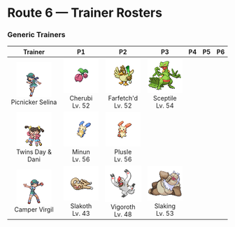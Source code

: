 # Route 6 — Trainer Rosters

### Generic Trainers

| Trainer | P1 | P2 | P3 | P4 | P5 | P6 |
|:-------:|:--:|:--:|:--:|:--:|:--:|:--:|
| ![Picnicker Selina](../../assets/trainers/picnicker.png "Picnicker Selina")<br>Picnicker Selina | ![Cherubi](../../assets/sprites/cherubi/front.gif "Cherubi: It evolves by sucking the energy out of the small ball where it had been storing nutrients.")<br>Cherubi<br>Lv. 52 | ![Farfetch'd](../../assets/sprites/farfetchd/front.gif "Farfetch'd: If it eats the plant stalk it carries as emergency rations, it runs off in search of a new stalk.")<br>Farfetch'd<br>Lv. 52 | ![Sceptile](../../assets/sprites/sceptile/front.gif "Sceptile: It agilely leaps about the jungle and uses the sharp leaves on its arms to strike its prey.")<br>Sceptile<br>Lv. 54 |
| ![Twins Day & Dani](../../assets/trainers/twins.png "Twins Day & Dani")<br>Twins Day & Dani | ![Minun](../../assets/sprites/minun/front.gif "Minun: Exposure to electricity from MINUN and PLUSLE promotes blood circulation and relaxes muscles.")<br>Minun<br>Lv. 56 | ![Plusle](../../assets/sprites/plusle/front.gif "Plusle: It absorbs electricity from telephone poles. It shorts out its body to create crackling noises.")<br>Plusle<br>Lv. 56 |
| ![Camper Virgil](../../assets/trainers/camper.png "Camper Virgil")<br>Camper Virgil | ![Slakoth](../../assets/sprites/slakoth/front.gif "Slakoth: The way SLAKOTH lolls around makes anyone who watches it feel like doing the same.")<br>Slakoth<br>Lv. 43 | ![Vigoroth](../../assets/sprites/vigoroth/front.gif "Vigoroth: Its stress level rises if it cannot keep moving constantly. Too much stress makes it feel sick.")<br>Vigoroth<br>Lv. 48 | ![Slaking](../../assets/sprites/slaking/front.gif "Slaking: The world’s laziest Pokémon. It moves to another spot when there’s no food left within its reach.")<br>Slaking<br>Lv. 53 |


